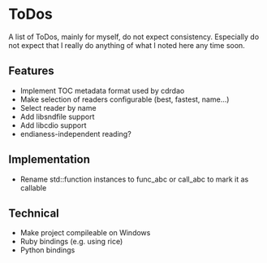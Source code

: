 # ToDos


A list of ToDos, mainly for myself, do not expect consistency. Especially do not
expect that I really do anything of what I noted here any time soon.


## Features

- Implement TOC metadata format used by cdrdao
- Make selection of readers configurable (best, fastest, name...)
- Select reader by name
- Add libsndfile support
- Add libcdio support
- endianess-independent reading?


## Implementation

- Rename std::function instances to func_abc or call_abc to mark it as callable


## Technical

- Make project compileable on Windows
- Ruby bindings (e.g. using rice)
- Python bindings
